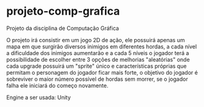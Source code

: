# projeto-comp-grafica
Projeto da disciplina de Computação Gráfica

O projeto irá consistir em um jogo 2D de ação, ele possuirá apenas um mapa em que surgirão diversos inimigos em
diferentes hordas, a cada nível a dificuldade dos inimigos aumentarão e a cada 5 níveis o
jogador terá a possibilidade de escolher entre 3 opções de melhorias "aleatórias" onde cada
upgrade possuirá um "sprite" único e características próprias que permitam o personagem
do jogador ficar mais forte, o objetivo do jogador é sobreviver o maior número possível de
hordas sem morrer, se o jogador falha ele iniciará do começo novamente.

Engine a ser usada: Unity
